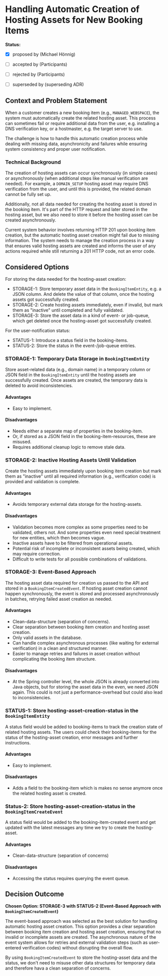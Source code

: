# Handling Automatic Creation of Hosting Assets for New Booking Items

**Status:**
- [x] proposed by (Michael Hönnig)
- [ ] accepted by (Participants)
- [ ] rejected by (Participants)
- [ ] superseded by (superseding ADR)


## Context and Problem Statement

When a customer creates a new booking item (e.g., `MANAGED_WEBSPACE`), the system must automatically create the related hosting asset.
This process can sometimes fail or require additional data from the user, e.g. installing a DNS verification key, or a hostmaster, e.g. the target server to use.

The challenge is how to handle this automatic creation process while dealing with missing data, asynchronicity and failures while ensuring system consistency and proper user notification.


### Technical Background

The creation of hosting assets can occur synchronously (in simple cases) or asynchronously (when additional steps like manual verification are needed).
For example, a `DOMAIN_SETUP` hosting asset may require DNS verification from the user, and until this is provided, the related domain cannot be fully set up.

Additionally, not all data needed for creating the hosting asset is stored in the booking item.
It's part of the HTTP request and later stored in the hosting asset, but we also need to store it before the hosting asset can be created asynchronously.

Current system behavior involves returning HTTP 201 upon booking item creation, but the automatic hosting asset creation might fail due to missing information.
The system needs to manage the creation process in a way that ensures valid hosting assets are created and informs the user of any actions required while still returning a 201 HTTP code, not an error code.


## Considered Options

For storing the data needed for the hosting-asset creation:

* STORAGE-1: Store temporary asset data in the `BookingItemEntity`, e.g. a JSON column.
    And delete the value of that column, once the hosting assets got successfully created.
* STORAGE-2: Create hosting assets immediately, even if invalid, but mark them as "inactive" until completed and fully validated.
* STORAGE-3: Store the asset data in a kind of event- or job-queue, which get deleted once the hosting-asset got successfully created.

For the user-notification status:

* STATUS-1: Introduce a status field in the booking-items.
* STATUS-2: Store the status in the event-/job-queue entries.

### STORAGE-1: Temporary Data Storage in `BookingItemEntity`

Store asset-related data (e.g., domain name) in a temporary column or JSON field in the `BookingItemEntity` until the hosting assets are successfully created.
Once assets are created, the temporary data is deleted to avoid inconsistencies.

#### Advantages
- Easy to implement.

#### Disadvantages
- Needs either a separate map of properties in the booking-item.
- Or, if stored as a JSON field in the booking-item-resources, these are misused. 
- Requires additional cleanup logic to remove stale data.

### STORAGE-2: Inactive Hosting Assets Until Validation

Create the hosting assets immediately upon booking item creation but mark them as "inactive" until all required information (e.g., verification code) is provided and validation is complete.

#### Advantages
- Avoids temporary external data storage for the hosting-assets.

#### Disadvantages
- Validation becomes more complex as some properties need to be validated, others not.
    And some properties even need special treatment for new entities, which then becomes vague.
- Inactive assets have to be filtered from operational assets.
- Potential risk of incomplete or inconsistent assets being created, which may require correction.
- Difficult to write tests for all possible combinations of validations.

### STORAGE-3: Event-Based Approach

The hosting asset data required for creation us passed to the API and stored in a `BookingItemCreatedEvent`.
If hosting asset creation cannot happen synchronously, the event is stored and processed asynchronously in batches, retrying failed asset creation as needed.

#### Advantages
- Clean-data-structure (separation of concerns).
- Clear separation between booking item creation and hosting asset creation.
- Only valid assets in the database.
- Can handle complex asynchronous processes (like waiting for external verification) in a clean and structured manner.
- Easier to manage retries and failures in asset creation without complicating the booking item structure.

#### Disadvantages
- At the Spring controller level, the whole JSON is already converted into Java objects,
    but for storing the asset data in the even, we need JSON again.
    This could is not just a performance-overhead but could also lead to inconsistencies.

### STATUS-1: Store hosting-asset-creation-status in the `BookingItemEntity`

A status field would be added to booking-items to track the creation state of related hosting assets.
The users could check their booking-items for the status of the hosting-asset creation, error messages and further instructions.

#### Advantages
- Easy to implement.

#### Disadvantages
- Adds a field to the booking-item which is makes no sense anymore once the related hosting asset is created.


### Status-2: Store hosting-asset-creation-status in the `BookingItemCreateEvent`

A status field would be added to the booking-item-created event and get updated with the latest messages any time we try to create the hosting-asset. 

#### Advantages
- Clean-data-structure (separation of concerns)

#### Disadvantages
- Accessing the status requires querying the event queue.


## Decision Outcome

**Chosen Option: STORAGE-3 with STATUS-2 (Event-Based Approach with `BookingItemCreatedEvent`)**

The event-based approach was selected as the best solution for handling automatic hosting asset creation. This option provides a clear separation between booking item creation and hosting asset creation, ensuring that no invalid or incomplete assets are created. The asynchronous nature of the event system allows for retries and external validation steps (such as user-entered verification codes) without disrupting the overall flow.

By using `BookingItemCreatedEvent` to store the hosting-asset data and the status,
we don't need to misuse other data structures for temporary data
and therefore hava a clean separation of concerns.
